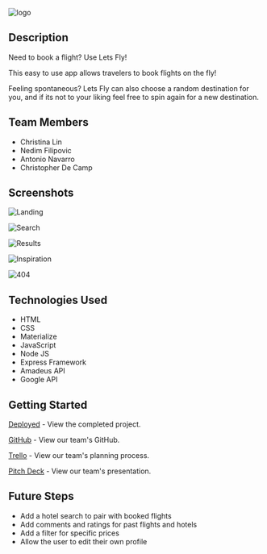 
![logo](https://s3-us-west-1.amazonaws.com/paperclipp/users/images/000/000/001/original/letsFly/lets_fly_logo.svg)
## Description

 Need to book a flight? Use Lets Fly! 
 
 This easy to use app allows 
 travelers to book flights on the fly! 
 
 Feeling spontaneous? Lets Fly can 
 also choose a random destination for you, and if its not to your liking
 feel free to spin again for a new destination.

 ## Team Members

 <ul>
    <li>Christina Lin</li>
    <li>Nedim Filipovic</li>
    <li>Antonio Navarro</li>
    <li>Christopher De Camp</li>
</ul>

 ## Screenshots 

![Landing](https://i.imgur.com/T28IOge.png)

![Search](https://i.imgur.com/fNYIa1f.png)

![Results](https://i.imgur.com/lOPrz9y.png)

![Inspiration](https://i.imgur.com/fmKPSdB.png)

![404](https://i.imgur.com/2nhbPG6.png)

## Technologies Used

<ul>
    <li>HTML</li>
    <li>CSS</li>
    <li>Materialize</li>
    <li>JavaScript</li>
    <li>Node JS</li>
    <li>Express Framework</li>
    <li>Amadeus API</li>
    <li>Google API</li>

</ul>

## Getting Started

[Deployed](https://lets--fly.herokuapp.com/) - View the completed project.

[GitHub](https://github.com/navarroaa90/letsFly) - View our team's GitHub.

[Trello](https://trello.com/b/LrxkQ0RY/lets-fly) - View our team's planning process.

[Pitch Deck](https://docs.google.com/presentation/d/1tIY1_krVOqYaF-ljIJymEr03NsUaT-LY0hK29apdBHk/edit?usp=sharing) - View our team's presentation.




## Future Steps

<ul>
    <li> Add a hotel search to pair with booked flights</li>
    <li> Add comments and ratings for past flights and hotels</li>
    <li> Add a filter for specific prices</li>
    <li> Allow the user to edit their own profile</li>
</ul>